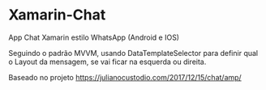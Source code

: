 # Xamarin-Chat
App Chat Xamarin estilo WhatsApp (Android e IOS)

Seguindo o padrão MVVM, usando DataTemplateSelector para definir qual o Layout da mensagem, 
se vai ficar na esquerda ou direita.

Baseado no projeto https://julianocustodio.com/2017/12/15/chat/amp/

